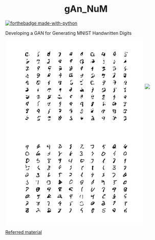<h1 align="center">gAn_NuM</h1>

[![forthebadge made-with-python](http://ForTheBadge.com/images/badges/made-with-python.svg)](https://www.python.org/)

Developing a GAN for Generating MNIST Handwritten Digits


<img align="center" src="https://github.com/Manas1820/gAn_NuM/blob/master/Plots/generated_plot_e010.png?raw=true">

<img align="center" src="https://media.giphy.com/media/W3MyhCrgfBlXDV349M/giphy.gif">

<img align="center" src="https://github.com/Manas1820/gAn_NuM/blob/master/Plots/generated_plot_e100.png?raw=true">




[Referred material]("https://machinelearningmastery.com/how-to-develop-a-generative-adversarial-network-for-an-mnist-handwritten-digits-from-scratch-in-keras/")
